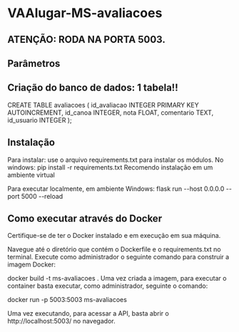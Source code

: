 # VAAlugar-MS-avaliacoes

## ATENÇÃO: RODA NA PORTA 5003.



## Parâmetros






## Criação do banco de dados: 1 tabela!!
CREATE TABLE avaliacoes (
    id_avaliacao     INTEGER PRIMARY KEY AUTOINCREMENT,
    id_canoa         INTEGER,
    nota             FLOAT,
    comentario       TEXT,
    id_usuario       INTEGER
);

## Instalação
Para instalar: use o arquivo requirements.txt para instalar os módulos. No windows: pip install -r requirements.txt Recomendo instalação em um ambiente virtual

Para executar localmente, em ambiente Windows: flask run --host 0.0.0.0 --port 5000 --reload

## Como executar através do Docker
Certifique-se de ter o Docker instalado e em execução em sua máquina.

Navegue até o diretório que contém o Dockerfile e o requirements.txt no terminal. Execute como administrador o seguinte comando para construir a imagem Docker:

docker build -t ms-avaliacoes .
Uma vez criada a imagem, para executar o container basta executar, como administrador, seguinte o comando:

docker run -p 5003:5003 ms-avaliacoes

Uma vez executando, para acessar a API, basta abrir o http://localhost:5003/ no navegador.
